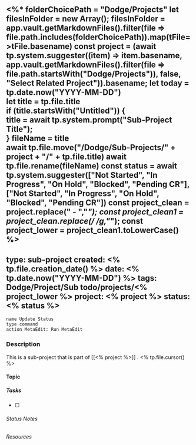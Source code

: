 <%*
folderChoicePath = "Dodge/Projects"
let filesInFolder = new Array();
filesInFolder =  app.vault.getMarkdownFiles().filter(file => file.path.includes(folderChoicePath)).map(tFile=>tFile.basename)
const project = (await tp.system.suggester((item) => item.basename, app.vault.getMarkdownFiles().filter(file => file.path.startsWith("Dodge/Projects")), false, "Select Related Project")).basename;
let today = tp.date.now("YYYY-MM-DD")  
let title = tp.file.title  
if (title.startsWith("Untitled")) {  
title = await tp.system.prompt("Sub-Project Title");  
}
fileName = title  
await tp.file.move("/Dodge/Sub-Projects/" + project + "/" + tp.file.title)
await tp.file.rename(fileName)
const status = await tp.system.suggester(["Not Started", "In Progress", "On Hold", "Blocked", "Pending CR"], ["Not Started", "In Progress", "On Hold", "Blocked", "Pending CR"])
const project_clean = project.replace(" - ","_");
const project_clean1 = project_clean.replace(/ /g,"_");
const project_lower = project_clean1.toLowerCase()
%>
---
type: sub-project
created: <% tp.file.creation_date() %>
date: <% tp.date.now("YYYY-MM-DD") %>
tags: Dodge/Project/Sub
      todo/projects/<% project_lower %>
project: <% project %>
status: <% status %>
---
```button
name Update Status
type command
action MetaEdit: Run MetaEdit
```

### Description
This is a sub-project that is part of [[<% project %>]] . 
<% tp.file.cursor() %>

#### Topic


##### Tasks
- [ ] 


###### Status Notes


###### Resources
